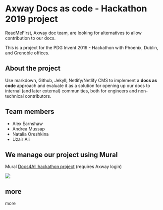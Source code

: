 # Axway Docs as code - Hackathon 2019 project

ReadMeFirst, Axway doc team, are looking for alternatives to allow contribution to our docs.

This is a project for the PDG Invent 2019 - Hackathon with Phoenix, Dublin, and Grenoble offices.

## About the project

Use markdown, Github, Jekyll, Netlify/Netlify CMS to implement a **docs as code** approach and evaluate it as a solution for opening up our docs to internal (and later external) communities, both for engineers and non-technical contributors.

## Team members

- Alex Earnshaw
- Andrea Mussap
- Natalia Oreshkina
- Uzair Ali 

## We manage our project using Mural

Mural [Docs4All hackathon project](https://app.mural.co/t/axwaysoftware/m/axwaysoftware/1557314486524/4c1efcdaecfcdfce27201c7b46a7b5b888caad8d) (requires Axway login)

![](https://github.com/andreamussap/Axway_Docs4All_Hackathon/blob/master/images/muralHackathon.jpg)

## more
 more

